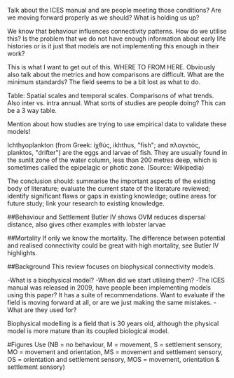 Talk about the ICES manual and are people meeting those conditions? Are we moving forward properly as we should? What is holding us up? 

We know that behaviour influences connectivity patterns. How do we utilise this? Is the problem that we do not have enough information about early life histories or is it just that models are not implementing this enough in their work? 

This is what I want to get out of this. WHERE TO FROM HERE. Obviously also talk about the metrics and how comparisons are difficult. What are the minimum standards? The field seems to be a bit lost as what to do. 

Table: Spatial scales and temporal scales. Comparisons of what trends. Also inter vs. intra annual. What sorts of studies are people doing? This can be a 3 way table. 

Mention about how studies are trying to use empirical data to validate these models! 

Ichthyoplankton (from Greek: ἰχθύς, ikhthus, "fish"; and πλαγκτός, planktos, "drifter") are the eggs and larvae of fish. They are usually found in the sunlit zone of the water column, less than 200 metres deep, which is sometimes called the epipelagic or photic zone. (Source: Wikipedia)


The conclusion should:
summarise the important aspects of the existing body of literature;
evaluate the current state of the literature reviewed;
identify significant flaws or gaps in existing knowledge;
outline areas for future study;
link your research to existing knowledge.


##Behaviour and Settlement
Butler IV shows OVM reduces dispersal distance, also gives other examples with lobster larvae


##Mortality
If only we know the mortality. The difference between potential and realised connectivity could be great with high mortality, see Butler IV highlights. 


##Background
This review focuses on biophysical connectivity models. 

-What is a biophysical model? 
-When did we start utilising them? 
-The ICES manual was released in 2009, have people been implementing models using this paper? It has a suite of recommendations. Want to evaluate if the field is moving forward at all, or are we just making the same mistakes. 
-What are they used for?

Biophysical modelling is a field that is 30 years old, although the physical model is more mature than its coupled biological model.



#Figures Use
(NB = no behaviour, M = movement, S = settlement sensory, MO = movement and orientation, MS = movement and settlement sensory, OS = orientation and settlement sensory, MOS = movement, orientation & settlement sensory)


